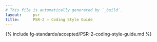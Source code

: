 ```yaml
---
# This file is automatically generated by `_build`.
layout:     psr
title:      PSR-2 — Coding Style Guide
---
```

{% include fg-standards/accepted/PSR-2-coding-style-guide.md %}

